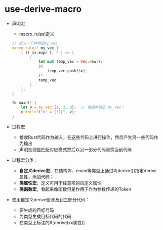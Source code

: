 # use-derive-macro

- 声明宏
    - macro_rules!定义
    
    ```rust
    // 定义一个声明宏my_vec
    macro_rules! my_vec {
    	( $( $x:expr ), * ) => {
    		{
    			let mut temp_vec = Vec:new();
    			$(
    				temp_vec.push($x);
    			)*
    			temp_vec
    		}
    	};
    }
    
    fn main() {
        let v = my_vec![1, 2, 3];  // 使用声明宏 my_vec！
        println!("v: = {:?}", v);
    }
    ```
    
- 过程宏
    - 接收Rust代码作为输入，在这些代码上进行操作，然后产生另一些代码作为输出
    - 声明宏则是匹配对应模式然后以另一部分代码替换当前代码
- 过程宏分类：
    - **自定义derive宏**，在结构体、enum等类型上通过#[derive()]指定derive属性，添加代码；
    - **类属性宏**，定义可用于任意项的自定义属性
    - **类函数宏**，看起来像函数但是作用于作为参数传递的Token
- 使用自定义derive宏涉及到三部分代码：
    - 要生成的目标代码
    - 为类型生成目标代码的代码
    - 在类型上标注的#[derive(xx属性)]
